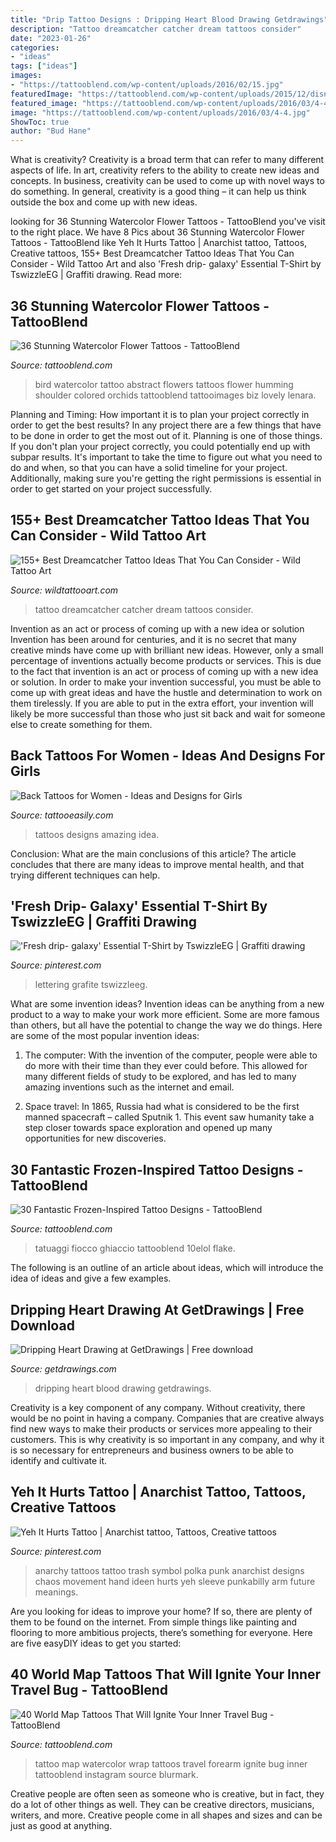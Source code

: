 ```yaml
---
title: "Drip Tattoo Designs : Dripping Heart Blood Drawing Getdrawings"
description: "Tattoo dreamcatcher catcher dream tattoos consider"
date: "2023-01-26"
categories:
- "ideas"
tags: ["ideas"]
images:
- "https://tattooblend.com/wp-content/uploads/2016/02/15.jpg"
featuredImage: "https://tattooblend.com/wp-content/uploads/2015/12/disney-frozen-snowflake-tattoo.jpg"
featured_image: "https://tattooblend.com/wp-content/uploads/2016/03/4-4.jpg"
image: "https://tattooblend.com/wp-content/uploads/2016/03/4-4.jpg"
ShowToc: true
author: "Bud Hane"
---
```



What is creativity?
Creativity is a broad term that can refer to many different aspects of life. In art, creativity refers to the ability to create new ideas and concepts. In business, creativity can be used to come up with novel ways to do something. In general, creativity is a good thing – it can help us think outside the box and come up with new ideas.

	

		
looking for 36 Stunning Watercolor Flower Tattoos - TattooBlend you've visit to the right place. We have 8 Pics about 36 Stunning Watercolor Flower Tattoos - TattooBlend like Yeh It Hurts Tattoo | Anarchist tattoo, Tattoos, Creative tattoos, 155+ Best Dreamcatcher Tattoo Ideas That You Can Consider - Wild Tattoo Art and also &#039;Fresh drip- galaxy&#039; Essential T-Shirt by TswizzleEG | Graffiti drawing. Read more:
		
    
## 36 Stunning Watercolor Flower Tattoos - TattooBlend

<img loading=lazy src="https://tattooblend.com/wp-content/uploads/2016/03/4-4.jpg" onerror="this.onerror=null;this.src='https://tse2.mm.bing.net/th?id=OIP.X46G4GE6oq-1IOazBJwsqgHaHQ&amp;pid=15.1';" alt="36 Stunning Watercolor Flower Tattoos - TattooBlend">

_Source: tattooblend.com_

>bird watercolor tattoo abstract flowers tattoos flower humming shoulder colored orchids tattooblend tattooimages biz lovely lenara. 

	

Planning and Timing: How important it is to plan your project correctly in order to get the best results?
In any project there are a few things that have to be done in order to get the most out of it. Planning is one of those things. If you don't plan your project correctly, you could potentially end up with subpar results. It's important to take the time to figure out what you need to do and when, so that you can have a solid timeline for your project. Additionally, making sure you're getting the right permissions is essential in order to get started on your project successfully.

    
## 155+ Best Dreamcatcher Tattoo Ideas That You Can Consider - Wild Tattoo Art

<img loading=lazy src="https://www.wildtattooart.com/wp-content/uploads/2019/04/dream-catcher-tattoo-15.jpg" onerror="this.onerror=null;this.src='https://tse3.mm.bing.net/th?id=OIP.uzqWwsBsjteF87_XkRrWbgHaHa&amp;pid=15.1';" alt="155+ Best Dreamcatcher Tattoo Ideas That You Can Consider - Wild Tattoo Art">

_Source: wildtattooart.com_

>tattoo dreamcatcher catcher dream tattoos consider. 

	

Invention as an act or process of coming up with a new idea or solution
Invention has been around for centuries, and it is no secret that many creative minds have come up with brilliant new ideas. However, only a small percentage of inventions actually become products or services. This is due to the fact that invention is an act or process of coming up with a new idea or solution. In order to make your invention successful, you must be able to come up with great ideas and have the hustle and determination to work on them tirelessly. If you are able to put in the extra effort, your invention will likely be more successful than those who just sit back and wait for someone else to create something for them.

    
## Back Tattoos For Women - Ideas And Designs For Girls

<img loading=lazy src="https://www.tattooeasily.com/wp-content/uploads/2017/08/back-tattoos-03.jpg" onerror="this.onerror=null;this.src='https://tse4.mm.bing.net/th?id=OIP.CR81aYX1KtlIq9BL_gNqywHaMA&amp;pid=15.1';" alt="Back Tattoos for Women - Ideas and Designs for Girls">

_Source: tattooeasily.com_

>tattoos designs amazing idea. 

	

Conclusion: What are the main conclusions of this article?
The article concludes that there are many ideas to improve mental health, and that trying different techniques can help.

    
## &#039;Fresh Drip- Galaxy&#039; Essential T-Shirt By TswizzleEG | Graffiti Drawing

<img loading=lazy src="https://i.pinimg.com/736x/ee/b9/53/eeb953d4abf83be749b5b5be3e5b7d72--jdm-hand-lettering.jpg" onerror="this.onerror=null;this.src='https://tse1.mm.bing.net/th?id=OIP.73m1-7QEPp976s-lpScsdgHaHa&amp;pid=15.1';" alt="&#039;Fresh drip- galaxy&#039; Essential T-Shirt by TswizzleEG | Graffiti drawing">

_Source: pinterest.com_

>lettering grafite tswizzleeg. 

	

What are some invention ideas?
Invention ideas can be anything from a new product to a way to make your work more efficient. Some are more famous than others, but all have the potential to change the way we do things. Here are some of the most popular invention ideas: 
1) The computer: With the invention of the computer, people were able to do more with their time than they ever could before. This allowed for many different fields of study to be explored, and has led to many amazing inventions such as the internet and email.

2) Space travel: In 1865, Russia had what is considered to be the first manned spacecraft – called Sputnik 1. This event saw humanity take a step closer towards space exploration and opened up many opportunities for new discoveries.

    
## 30 Fantastic Frozen-Inspired Tattoo Designs - TattooBlend

<img loading=lazy src="https://tattooblend.com/wp-content/uploads/2015/12/disney-frozen-snowflake-tattoo.jpg" onerror="this.onerror=null;this.src='https://tse3.mm.bing.net/th?id=OIP.H2ttlNlxVOQ-bq5i3CPxUwHaJ3&amp;pid=15.1';" alt="30 Fantastic Frozen-Inspired Tattoo Designs - TattooBlend">

_Source: tattooblend.com_

>tatuaggi fiocco ghiaccio tattooblend 10elol flake. 

	

The following is an outline of an article about ideas, which will introduce the idea of ideas and give a few examples.

    
## Dripping Heart Drawing At GetDrawings | Free Download

<img loading=lazy src="http://getdrawings.com/image/dripping-heart-drawing-53.jpg" onerror="this.onerror=null;this.src='https://tse4.mm.bing.net/th?id=OIP.OdylLfftxQ_ZvfxNBu4Z2gHaHa&amp;pid=15.1';" alt="Dripping Heart Drawing at GetDrawings | Free download">

_Source: getdrawings.com_

>dripping heart blood drawing getdrawings. 

	

Creativity is a key component of any company. Without creativity, there would be no point in having a company. Companies that are creative always find new ways to make their products or services more appealing to their customers. This is why creativity is so important in any company, and why it is so necessary for entrepreneurs and business owners to be able to identify and cultivate it.

    
## Yeh It Hurts Tattoo | Anarchist Tattoo, Tattoos, Creative Tattoos

<img loading=lazy src="https://i.pinimg.com/736x/b9/ce/80/b9ce80b8dde90d65f7e7edc239fa3037--anarchy-tattoos-little-tattoos.jpg" onerror="this.onerror=null;this.src='https://tse3.mm.bing.net/th?id=OIP.LmvTF_8rZcPBG_X_Aj14ywHaM1&amp;pid=15.1';" alt="Yeh It Hurts Tattoo | Anarchist tattoo, Tattoos, Creative tattoos">

_Source: pinterest.com_

>anarchy tattoos tattoo trash symbol polka punk anarchist designs chaos movement hand ideen hurts yeh sleeve punkabilly arm future meanings. 

	

Are you looking for ideas to improve your home? If so, there are plenty of them to be found on the internet. From simple things like painting and flooring to more ambitious projects, there’s something for everyone. Here are five easyDIY ideas to get you started: 

    
## 40 World Map Tattoos That Will Ignite Your Inner Travel Bug - TattooBlend

<img loading=lazy src="https://tattooblend.com/wp-content/uploads/2016/02/15.jpg" onerror="this.onerror=null;this.src='https://tse3.mm.bing.net/th?id=OIP.oHbDxOONun0wOYMI88hqAQHaHa&amp;pid=15.1';" alt="40 World Map Tattoos That Will Ignite Your Inner Travel Bug - TattooBlend">

_Source: tattooblend.com_

>tattoo map watercolor wrap tattoos travel forearm ignite bug inner tattooblend instagram source blurmark. 

	

Creative people are often seen as someone who is creative, but in fact, they do a lot of other things as well. They can be creative directors, musicians, writers, and more. Creative people come in all shapes and sizes and can be just as good at anything.

